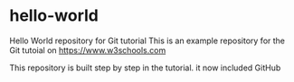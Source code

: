 # hello-world
Hello World repository for Git tutorial
This is an example repository for the Git tutoial on https://www.w3schools.com

This repository is built step by step in the tutorial. 
it now included GitHub

